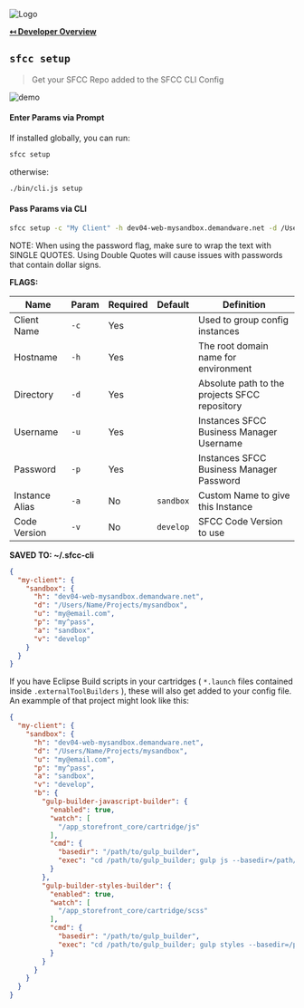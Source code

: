 ![Logo](https://sfccdevops.s3.amazonaws.com/logo-128.png "Logo")

**[↤ Developer Overview](../README.md#developer-overview)**

`sfcc setup`
---

> Get your SFCC Repo added to the SFCC CLI Config

![demo](https://sfcc-cli.s3.amazonaws.com/setup.gif?v=1.1.0)

#### Enter Params via Prompt

If installed globally, you can run:

```bash
sfcc setup
```

otherwise:

```bash
./bin/cli.js setup
```

#### Pass Params via CLI

```bash
sfcc setup -c "My Client" -h dev04-web-mysandbox.demandware.net -d /Users/Name/Projects/mysandbox -u my@email.com -p 'my^pass'
```

NOTE: When using the password flag, make sure to wrap the text with SINGLE QUOTES.  Using Double Quotes will cause issues with passwords that contain dollar signs.

**FLAGS:**

Name           | Param | Required | Default   | Definition
---------------|-------|----------|-----------|----------------------------------------------
Client Name    | `-c`  | Yes      |           | Used to group config instances
Hostname       | `-h`  | Yes      |           | The root domain name for environment
Directory      | `-d`  | Yes      |           | Absolute path to the projects SFCC repository
Username       | `-u`  | Yes      |           | Instances SFCC Business Manager Username
Password       | `-p`  | Yes      |           | Instances SFCC Business Manager Password
Instance Alias | `-a`  | No       | `sandbox` | Custom Name to give this Instance
Code Version   | `-v`  | No       | `develop` | SFCC Code Version to use

**SAVED TO: ~/.sfcc-cli**

```json
{
  "my-client": {
    "sandbox": {
      "h": "dev04-web-mysandbox.demandware.net",
      "d": "/Users/Name/Projects/mysandbox",
      "u": "my@email.com",
      "p": "my^pass",
      "a": "sandbox",
      "v": "develop"
    }
  }
}
```

If you have Eclipse Build scripts in your cartridges ( `*.launch` files contained inside `.externalToolBuilders` ), these will also get added to your config file.  An exammple of that project might look like this:

```json
{
  "my-client": {
    "sandbox": {
      "h": "dev04-web-mysandbox.demandware.net",
      "d": "/Users/Name/Projects/mysandbox",
      "u": "my@email.com",
      "p": "my^pass",
      "a": "sandbox",
      "v": "develop",
      "b": {
        "gulp-builder-javascript-builder": {
          "enabled": true,
          "watch": [
            "/app_storefront_core/cartridge/js"
          ],
          "cmd": {
            "basedir": "/path/to/gulp_builder",
            "exec": "cd /path/to/gulp_builder; gulp js --basedir=/path/to/gulp_builder"
          }
        },
        "gulp-builder-styles-builder": {
          "enabled": true,
          "watch": [
            "/app_storefront_core/cartridge/scss"
          ],
          "cmd": {
            "basedir": "/path/to/gulp_builder",
            "exec": "cd /path/to/gulp_builder; gulp styles --basedir=/path/to/gulp_builder"
          }
        }
      }
    }
  }
}
```
